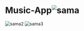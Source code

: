 # Music-App![sama](https://github.com/diyardemir47/Music-App/assets/99801830/6bbc7cad-352f-4c33-8955-09ecb7b4a3d9)
![sama2](https://github.com/diyardemir47/Music-App/assets/99801830/8ab01492-d305-49e7-ad76-dd2b1a429634)
![sama3](https://github.com/diyardemir47/Music-App/assets/99801830/beea15e5-c49a-4e83-b166-46113791dbd0)
